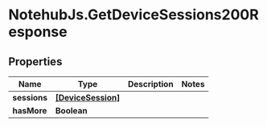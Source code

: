 # NotehubJs.GetDeviceSessions200Response

## Properties

Name | Type | Description | Notes
------------ | ------------- | ------------- | -------------
**sessions** | [**[DeviceSession]**](DeviceSession.md) |  | 
**hasMore** | **Boolean** |  | 



